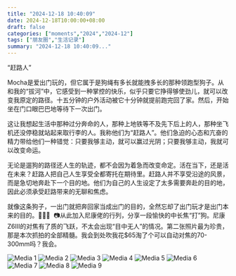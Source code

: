 ```yaml
---
title: "2024-12-18 10:40:09"
date: 2024-12-18T10:00:00+08:00
draft: false
categories: ["moments","2024","2024-12"]
tags: ["朋友圈","生活记录"]
summary: "2024-12-18 10:40:09..."
---
```


“赶路人”

Mocha是爱出门玩的，但它属于是狗绳有多长就能拽多长的那种领跑型狗子。从和我的“拔河”中，它感受到一种掌控的快乐，似乎只要它挣得够使劲儿，就可以改变我原定的路径。十五分钟的户外活动被它十分钟就提前跑完回了家。然后，开始坐在门口眼巴巴地等待下一次出门。

这让我想起生活中那种过分奔命的人，那种上地铁等不及先下后上的人，那种坐飞机还没停稳就站起来取行李的人。我称他们为“赶路人”。他们急迫的心态和亢奋的精力带给他们一种错觉：只要我够主动，就可以赢过光阴；只要我够主动，我就可以改变命运。

无论是遛狗的路径还人生的轨迹，都不会因为着急而改变命定。活在当下，还是活在未来？赶路人把自己人生享受全都寄托在期待里。赶路人并不享受沿途的风景，而是急切地奔赴下一个目的地。他们为自己的人生设定了太多需要奔赴的目的地，因此必须承受赶路带来的无聊和焦虑。

就像这条狗子，一出门就把奔回家当成出门的目的，全然忘却了出门玩才是出门本来的目的。
​
​🐶🐶🐶
​
📷 ​从此加入尼康佬的行列，分享一段愉快的中长焦“打”狗。尼康Z6III的对焦有了质的飞跃，不太会出现“目中无人”的情况。第二张照片最为珍贵，那是本次抓拍的全部精髓。我会到处吹我花$65淘了个可以自动对焦的70-300mm吗？我会。

![Media 1](/Moments/photos/2024-12-18/202412181040090.jpg)
![Media 2](/Moments/photos/2024-12-18/202412181040091.jpg)
![Media 3](/Moments/photos/2024-12-18/202412181040092.jpg)
![Media 4](/Moments/photos/2024-12-18/202412181040093.jpg)
![Media 5](/Moments/photos/2024-12-18/202412181040094.jpg)
![Media 6](/Moments/photos/2024-12-18/202412181040095.jpg)
![Media 7](/Moments/photos/2024-12-18/202412181040096.jpg)
![Media 8](/Moments/photos/2024-12-18/202412181040097.jpg)
![Media 9](/Moments/photos/2024-12-18/202412181040098.jpg)

